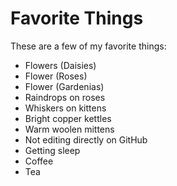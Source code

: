 # Favorite Things

These are a few of my favorite things:

- Flowers (Daisies)
- Flower (Roses)
- Flower (Gardenias)
- Raindrops on roses
- Whiskers on kittens
- Bright copper kettles
- Warm woolen mittens
- Not editing directly on GitHub
- Getting sleep
- Coffee
- Tea
